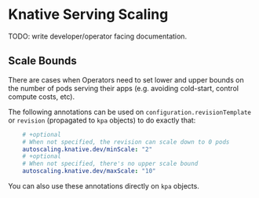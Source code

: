 # Knative Serving Scaling

TODO: write developer/operator facing documentation.


## Scale Bounds

There are cases when Operators need to set lower and upper bounds on the number of pods serving their apps (e.g. avoiding cold-start, control compute costs, etc).

The following annotations can be used on `configuration.revisionTemplate` or `revision` (propagated to `kpa` objects) to do exactly that:

```yaml
    # +optional
    # When not specified, the revision can scale down to 0 pods
    autoscaling.knative.dev/minScale: "2"  
    # +optional
    # When not specified, there's no upper scale bound
    autoscaling.knative.dev/maxScale: "10"  
```

You can also use these annotations directly on `kpa` objects. 
